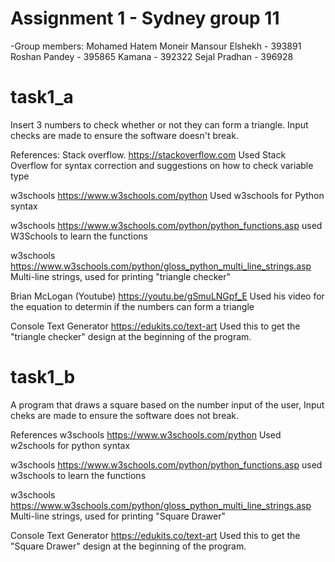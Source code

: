 # Assignment 1 - Sydney group 11

-Group members:
Mohamed Hatem Moneir Mansour Elshekh - 393891
Roshan Pandey - 395865
Kamana  - 392322
Sejal Pradhan - 396928


# task1_a 

Insert 3 numbers to check whether or not they can form a triangle. Input checks are made to ensure the software doesn't break.

References:
Stack overflow.
https://stackoverflow.com 
Used Stack Overflow for syntax correction and suggestions on how to check variable type

w3schools
https://www.w3schools.com/python
Used w3schools for Python syntax

w3schools
https://www.w3schools.com/python/python_functions.asp
used W3Schools to learn the functions

w3schools
https://www.w3schools.com/python/gloss_python_multi_line_strings.asp
Multi-line strings, used for printing "triangle checker"

Brian McLogan (Youtube)
https://youtu.be/gSmuLNGpf_E
Used his video for the equation to determin if the numbers can form a triangle

Console Text Generator
https://edukits.co/text-art
Used this to get the "triangle checker" design at the beginning of the program.



# task1_b
A program that draws a square based on the number input of the user, Input cheks are made to ensure the software does not break.

References
w3schools
https://www.w3schools.com/python
Used w2schools for python syntax

w3schools
https://www.w3schools.com/python/python_functions.asp
used w3schools to learn the functions

w3schools
https://www.w3schools.com/python/gloss_python_multi_line_strings.asp
Multi-line strings, used for printing "Square Drawer"

Console Text Generator
https://edukits.co/text-art
Used this to get the "Square Drawer" design at the beginning of the program.
